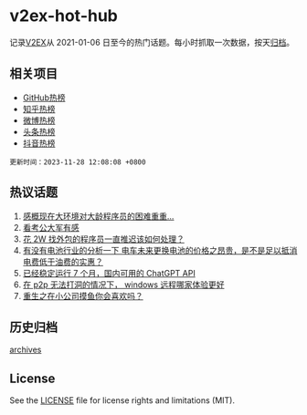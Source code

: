 # v2ex-hot-hub

 记录[V2EX](https://www.v2ex.com/)从 2021-01-06 日至今的热门话题。每小时抓取一次数据，按天[归档](archives)。
 
 ## 相关项目

- [GitHub热榜](https://github.com/snaildev/github-hot-hub)
- [知乎热榜](https://github.com/snaildev/zhihu-hot-hub)
- [微博热榜](https://github.com/snaildev/weibo-hot-hub)
- [头条热榜](https://github.com/snaildev/toutiao-hot-hub)
- [抖音热榜](https://github.com/snaildev/douyin-hot-hub)


 `更新时间：2023-11-28 12:08:08 +0800`

## 热议话题

1. [感概现在大环境对大龄程序员的困难重重...](https://www.v2ex.com/t/995634)
1. [看考公大军有感](https://www.v2ex.com/t/995695)
1. [花 2W 找外包的程序员一直推迟该如何处理？](https://www.v2ex.com/t/995760)
1. [有没有电池行业的分析一下 电车未来更换电池的价格之昂贵，是不是足以抵消电费低于油费的实惠？](https://www.v2ex.com/t/995576)
1. [已经稳定运行 7 个月，国内可用的 ChatGPT API](https://www.v2ex.com/t/995633)
1. [在 p2p 无法打洞的情况下， windows 远程哪家体验更好](https://www.v2ex.com/t/995564)
1. [重生之在小公司摸鱼你会喜欢吗？](https://www.v2ex.com/t/995842)

## 历史归档

[archives](archives)

## License

See the [LICENSE](LICENSE) file for license rights and limitations (MIT).
